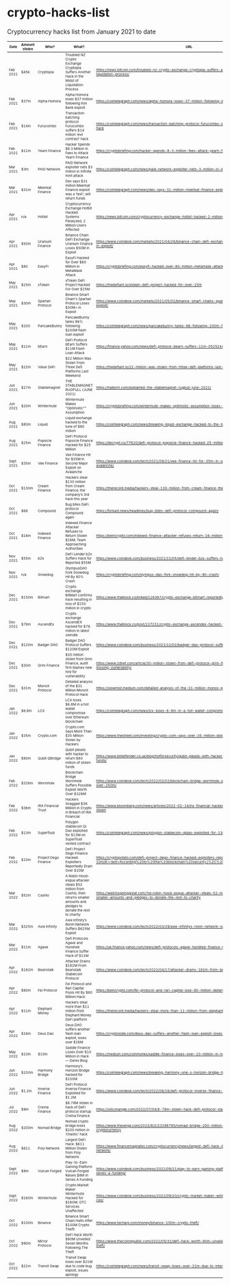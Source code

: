 # crypto-hacks-list

Cryptocurrency hacks list from January 2021 to date

<style scoped>
table {
  font-size: 8px;
}
</style>

| Date      | Amount stolen | Who?                 | What?                                                                                                                              | URL                                                                                                                                                                                     |
|-----------|---------------|----------------------|------------------------------------------------------------------------------------------------------------------------------------|-----------------------------------------------------------------------------------------------------------------------------------------------------------------------------------------|
| Feb 2021  | $45k          | Cryptopia            | Troubled NZ Crypto Exchange Cryptopia Suffers Another Hack in the Midst of Liquidation Process                                     | https://news.bitcoin.com/troubled-nz-crypto-exchange-cryptopia-suffers-another-hack-in-the-midst-of-liquidation-process/                                                                |
| Feb 2021  | $37m          | Alpha Homora         | Alpha Homora loses $37 million following Iron Bank exploit                                                                         | https://cointelegraph.com/news/alpha-homora-loses-37-million-following-iron-bank-exploit                                                                                                |
| Feb 2021  | $14m          | Furucombo            | Transaction batching protocol Furucombo suffers $14 million ‘evil contract’ hack                                                   | https://cointelegraph.com/news/transaction-batching-protocol-furucombo-suffers-14-million-evil-contract-hack                                                                            |
| Feb 2021  | $11m          | Yearn Finance        | Hacker Spends $8.3 Million in Fees to Attack Yearn Finance                                                                         | https://cryptobriefing.com/hacker-spends-8-3-million-fees-attack-yearn-finance/                                                                                                         |
| Mar 2021  | $3m           | PAID Network         | PAID Network exploiter nets $3 million in infinite mint attack                                                                     | https://cointelegraph.com/news/paid-network-exploiter-nets-3-million-in-infinite-mint-attack                                                                                            |
| Mar 2021  | $31m          | Meerkat Finance      | Dev says $31 million Meerkat Finance exploit was a ‘test’; will return funds                                                       | https://cointelegraph.com/news/dev-says-31-million-meerkat-finance-exploit-was-a-test-will-return-funds                                                                                 |
| Apr 2021  | n/a           | Hotbit               | Cryptocurrency Exchange Hotbit Hacked: Systems Paralyzed, 2 Million Users Affected                                                 | https://news.bitcoin.com/cryptocurrency-exchange-hotbit-hacked-2-million-users/                                                                                                         |
| Apr 2021  | $50m          | Uranium Finance      | Binance Chain DeFi Exchange Uranium Finance Loses $50M in Exploit                                                                  | https://www.coindesk.com/markets/2021/04/28/binance-chain-defi-exchange-uranium-finance-loses-50m-in-exploit/                                                                           |
| Apr 2021  | $80           | EasyFi               | EasyFi Hacked for Over $80 Million in MetaMask Attack                                                                              | https://cryptobriefing.com/easyfi-hacked-over-80-million-metamask-attack/                                                                                                               |
| May 2021  | $25m          | xToken               | xToken DeFi Project Hacked For Over $25M                                                                                           | https://thedefiant.io/xtoken-defi-project-hacked-for-over-25m                                                                                                                           |
| May 2021  | $30m          | Spartan Protocol     | Binance Smart Chain's Spartan Protocol Loses $30M+ in Exploit                                                                      | https://www.coindesk.com/markets/2021/05/02/binance-smart-chains-spartan-protocol-loses-30m-in-exploit/                                                                                 |
| May 2021  | $200          | PancakeBunny         | PancakeBunny tanks 96% following $200M flash loan exploit                                                                          | https://cointelegraph.com/news/pancakebunny-tanks-96-following-200m-flash-loan-exploit                                                                                                  |
| May 2021  | $11m          | bEarn                | DeFi Protocol bEarn Suffers $11M Flash Loan Attack                                                                                 | https://finance.yahoo.com/news/defi-protocol-bearn-suffers-11m-052524424.html                                                                                                           |
| May 2021  | $22m          | Value DeFi           | $22 Million Was Stolen From Three Defi Platforms Last Weekend                                                                      | https://thedefiant.io/22-million-was-stolen-from-three-defi-platforms-last-weekend                                                                                                      |
| Jun 2021  | $27m          | Stablemagnet         | THE STABLEMAGNET RUGPULL (JUNE 2021)                                                                                               | https://halborn.com/explained-the-stablemagnet-rugpull-june-2021/                                                                                                                       |
| Jun 2021  | $20m          | Wintermute           | Wintermute Makes "Optimistic"" Assumption                                                                                          | https://cryptobriefing.com/wintermute-makes-optimistic-assumption-loses-20m-optimism-tokens/                                                                                            |
| Aug 2021  | $80m          | Liquid               | Liquid exchange hacked to the tune of $80 million                                                                                  | https://cointelegraph.com/news/breaking-liquid-exchange-hacked-to-the-tune-of-80-million                                                                                                |
| Aug 2021  | $25m          | Popsicle Finance     | DeFi Protocol Popsicle Finance Hacked for $25 Million                                                                              | https://decrypt.co/77620/defi-protocol-popsicle-finance-hacked-25-million                                                                                                               |
| Sept 2021 | $35m          | Vee Finance          | Vee Finance Hit for $35M in Second Major Exploit on Avalanche                                                                      | https://www.coindesk.com/tech/2021/09/21/vee-finance-hit-for-35m-in-second-major-exploit-on-avalanche/                                                                                  |
| Oct 2021  | $130m         | Cream Finance        | Hackers steal $130 million from Cream Finance; the company’s 3rd hack this year                                                    | https://therecord.media/hackers-steal-130-million-from-cream-finance-the-companys-3rd-hack-this-year/                                                                                   |
| Oct 2021  | $68           | Compound             | Bug bites DeFi protocol Compound again                                                                                             | https://forkast.news/headlines/bug-bites-defi-protocol-compound-again/                                                                                                                  |
| Oct 2021  | $16m          | Indexed Finance      | Indexed Finance Attacker Refuses to Return Stolen $16M, Team Approaching Authorities                                               | https://beincrypto.com/indexed-finance-attacker-refuses-return-16-million-authorities/                                                                                                  |
| Nov 2021  | $55m          | bZx                  | DeFi Lender bZx Suffers Hack for Reported $55M                                                                                     | https://www.coindesk.com/business/2021/11/05/defi-lender-bzx-suffers-hack-for-reported-55m/                                                                                             |
| Nov 2021  | n/a           | Snowdog              | OlympusDAO Fork Snowdog Hit By 90% Crash                                                                                           | https://cryptobriefing.com/olympus-dao-fork-snowdog-hit-by-90-crash/                                                                                                                    |
| Dec 2021  | $150m         | Bitmart              | Crypto exchange BitMart confirms hack resulting in loss of $150 million in crypto                                                  | https://www.theblock.co/linked/126367/crypto-exchange-bitmart-reportedly-hacked-for-100-million                                                                                         |
| Dec 2021  | $78m          | AscendEx             | Crypto exchange AscendEX hacked for $78 million in latest swindle                                                                  | https://www.theblock.co/post/127231/crypto-exchange-ascendex-hacked-for-78-million-in-latest-swindle                                                                                    |
| Dec 2021  | $120m         | Badger DAO           | Badger DAO Protocol Suffers $120M Exploit                                                                                          | https://www.coindesk.com/business/2021/12/02/badger-dao-protocol-suffers-10m-exploit/                                                                                                   |
| Dec 2021  | $30m          | Grim Finance         | $30 million stolen from Grim Finance, audit firm blames new hire for vulnerability                                                 | https://www.zdnet.com/article/30-million-stolen-from-defi-protocol-grim-finance-audit-firm-apologizes-for-missing-vulnerability/                                                        |
| Dec 2021  | $31m          | MonoX Protocol       | Detailed analysis of the $31 Million MonoX Protocol Hack                                                                           | https://slowmist.medium.com/detailed-analysis-of-the-31-million-monox-protocol-hack-574d8c44a9c8                                                                                        |
| Jan 2022  | $6.8m         | LCX                  | LCX loses $6.8M in a hot wallet compromise over Ethereum blockchain                                                                | https://cointelegraph.com/news/lcx-loses-6-8m-in-a-hot-wallet-compromise-over-ethereum-blockchain                                                                                       |
| Jan 2022  | $35m          | Crypto.com           | Crypto.com Says More Than $35 Million Stolen by Hackers                                                                            | https://www.thestreet.com/investing/crypto-com-says-over-35-million-dollars-stolen-by-hackers                                                                                           |
| Jan 2022  | $80m          | Qubit QBridge        | Qubit pleads with hacker to return $80 million of stolen funds                                                                     | https://www.bitdefender.co.uk/blog/hotforsecurity/qubit-pleads-with-hacker-to-return-80-million-of-stolen-funds/                                                                        |
| Feb 2022  | $326m         | Wormhole             | Blockchain Bridge Wormhole Suffers Possible Exploit Worth Over $326M                                                               | https://www.coindesk.com/tech/2022/02/02/blockchain-bridge-wormhole-suffers-possible-exploit-worth-over-250m/                                                                           |
| Feb 2022  | $36m          | IRA Financial Trust  | Hackers Snagged $36 Million in Crypto in Breach of IRA Financial                                                                   | https://www.bloomberg.com/news/articles/2022-02-14/ira-financial-hacked-36-million-in-cryptocurrency-stolen                                                                             |
| Feb 2022  | $13m          | Superfluid           | Polygon stablecoin Qi Dao exploited for $13M on Superfluid vested contract                                                         | https://cointelegraph.com/news/polygon-stablecoin-qidao-exploited-for-13m-on-superfluid-vested-contract                                                                                 |
| Feb 2022  | $10m          | Project Dego Finance | DeFi Project Dego Finance Hacked: Exploiters Reportedly Drain Over $10M                                                            | https://cryptopotato.com/defi-project-dego-finance-hacked-exploiters-reportedly-drain-over-10m/#:~:text=According%20to%20the%20blockchain%20security,)%2C%20Ethereum%2C%20and%20Cronos. |
| Mar 2022  | $52m          | Cashio               | A Robin Hood-esque attacker steals $52 million from Cashio, then returns smaller amounts and pledges to donate the rest to charity | https://web3isgoinggreat.com/?id=robin-hood-esque-attacker-steals-52-million-from-cashio-then-returns-smaller-amounts-and-pledges-to-donate-the-rest-to-charity                         |
| Mar 2022  | $325m         | Axie Infinity        | Axie Infinity’s Ronin Network Suffers $625M Exploit                                                                                | https://www.coindesk.com/tech/2022/03/29/axie-infinitys-ronin-network-suffers-625m-exploit/                                                                                             |
| Mar 2022  | $11m          | Agave                | Defi Protocols Agave and Hundred Finance Suffer Hack of $11M                                                                       | https://uk.finance.yahoo.com/news/defi-protocols-agave-hundred-finance-082932767.html                                                                                                   |
| Apr 2022  | $182m         | Beanstalk            | Attacker Drains $182M From Beanstalk Stablecoin Protocol                                                                           | https://www.coindesk.com/tech/2022/04/17/attacker-drains-182m-from-beanstalk-stablecoin-protocol/                                                                                       |
| Apr 2022  | $80m          | Fei Protocol         | Fei Protocol and Rari Capital Pools Hit By $80 Million Hack                                                                        | https://beincrypto.com/fei-protocol-and-rari-capital-lose-80-million-dollars-in-pool-hack/                                                                                              |
| Apr 2022  | $11m          | Elephant Money       | Hackers steal more than $11 million from Elephant Money DeFi platform                                                              | https://therecord.media/hackers-steal-more-than-11-million-from-elephant-money-defi-platform/                                                                                           |
| Apr 2022  | $16m          | Deus Dao             | Deus DAO suffers another flash loan exploit, loses over $16M                                                                       | https://cryptoslate.com/deus-dao-suffers-another-flash-loan-exploit-loses-over-16m/                                                                                                     |
| May 2022  | $10m          | $10m                 | Saddle Finance Loses Over $10 Million in Hack — Derev Blog                                                                         | https://medium.com/coinmonks/saddle-finance-loses-over-10-million-in-hack-derev-blog-2ba4b5d66527                                                                                       |
| Jun 2022  | $100m         | Harmony Bridge       | Harmony’s Horizon Bridge hacked for $100M                                                                                          | https://cointelegraph.com/news/breaking-harmony-one-s-horizon-bridge-hacked-for-100m                                                                                                    |
| Jun 2022  | $1.2m         | Inverse Finance      | DeFi Protocol Inverse Finance Exploited for $1.2M                                                                                  | https://www.coindesk.com/tech/2022/06/16/defi-protocol-inverse-finance-exploited-for-12m/                                                                                               |
| Jul 2022  | $9m           | Crema Finance        | $8.78M stolen in hack of DeFi protocol startup Crema Finance                                                                       | https://siliconangle.com/2022/07/04/8-78m-stolen-hack-defi-protocol-startup-crema-finance/                                                                                              |
| Aug 2022  | $200m         | Nomad Bridge         | Nomad crypto bridge loses $200 million in ‘chaotic’ hack                                                                           | https://www.theverge.com/2022/8/2/23288785/nomad-bridge-200-million-chaotic-hack-smart-contract-cryptocurrency                                                                          |
| Aug 2022  | $611          | Poly Network         | Largest DeFi Hack: $611 Million Stolen from Poly Network                                                                           | https://www.financemagnates.com/cryptocurrency/news/largest-defi-hack-611-million-stolen-from-poly-network/                                                                             |
| Sept 2022 | $8m           | Vulcan Forged        | Play-to-Earn Gaming Platform Vulcan Forged Raises $8M in Series A Funding                                                          | https://www.coindesk.com/business/2022/09/21/play-to-earn-gaming-platform-vulcan-forged-raises-8m-in-series-a-funding/                                                                  |
| Sept 2022 | $160m         | Wintermute           | Crypto Market Maker Wintermute Hacked for $160M, OTC Services Unaffected                                                           | https://www.coindesk.com/business/2022/09/20/crypto-market-maker-wintermute-hacked-for-160m-says-ceo/                                                                                   |
| Oct 2022  | $100m         | Binance              | Binance Smart Chain Halts After $100M Crypto Theft!                                                                                | https://www.techarp.com/money/binance-100m-crypto-theft/                                                                                                                                |
| Oct 2022  | $90m          | Mirror Protocol      | DeFi Hack Worth $90M Unveiled Seven Months Following The Theft                                                                     | https://www.thecoinrepublic.com/2022/05/31/defi-hack-worth-90m-unveiled-seven-months-following-the-theft/                                                                               |
| Oct 2022  | $21m          | Transit Swap         | Transit Swap loses over $21M due to code bug exploit, issues apology                                                               | https://cointelegraph.com/news/transit-swap-loses-over-21m-due-to-internal-bug-hack-issues-apology                                                                                      |
